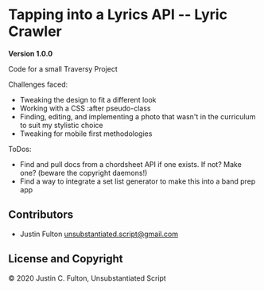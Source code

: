 # Tapping into a Lyrics API -- Lyric Crawler

**Version 1.0.0**

Code for a small Traversy Project

Challenges faced:

- Tweaking the design to fit a different look
- Working with a CSS :after pseudo-class
- Finding, editing, and implementing a photo that wasn't in the curriculum to suit my stylistic choice
- Tweaking for mobile first methodologies

ToDos:

- Find and pull docs from a chordsheet API if one exists. If not? Make one? (beware the copyright daemons!)
- Find a way to integrate a set list generator to make this into a band prep app

## Contributors

- Justin Fulton <unsubstantiated.script@gmail.com>

## License and Copyright

© 2020 Justin C. Fulton, Unsubstantiated Script
